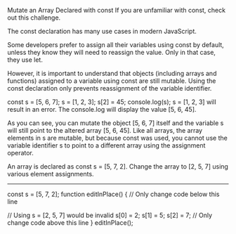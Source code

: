Mutate an Array Declared with const
If you are unfamiliar with const, check out this challenge.

The const declaration has many use cases in modern JavaScript.

Some developers prefer to assign all their variables using const by default, unless they know they will need to reassign the value. Only in that case, they use let.

However, it is important to understand that objects (including arrays and functions) assigned to a variable using const are still mutable. Using the const declaration only prevents reassignment of the variable identifier.

const s = [5, 6, 7];
s = [1, 2, 3];
s[2] = 45;
console.log(s);
s = [1, 2, 3] will result in an error. The console.log will display the value [5, 6, 45].

As you can see, you can mutate the object [5, 6, 7] itself and the variable s will still point to the altered array [5, 6, 45]. Like all arrays, the array elements in s are mutable, but because const was used, you cannot use the variable identifier s to point to a different array using the assignment operator.

An array is declared as const s = [5, 7, 2]. Change the array to [2, 5, 7] using various element assignments.

***

const s = [5, 7, 2];
function editInPlace() {
  // Only change code below this line

  // Using s = [2, 5, 7] would be invalid
s[0] = 2;
s[1] = 5;
s[2] = 7;
  // Only change code above this line
}
editInPlace();
